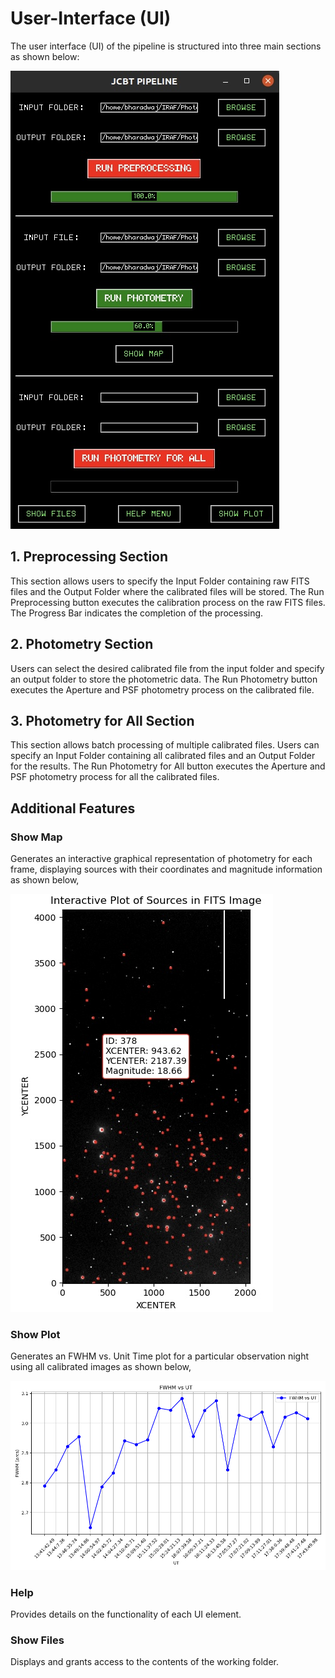 # User-Interface (UI)

The user interface (UI) of the pipeline is structured into three main sections as shown below:

![Main UI of the Pipeline](../Docs/Images/UI-2.jpg)


## 1. Preprocessing Section

This section allows users to specify the Input Folder containing raw FITS files and the Output Folder where the calibrated files will be stored.
The Run Preprocessing button executes the calibration process on the raw FITS files. The Progress Bar indicates the completion of the processing.


## 2. Photometry Section

Users can select the desired calibrated file from the input folder and specify an output folder to store the photometric data. 
The Run Photometry button executes the Aperture and PSF photometry process on the calibrated file.


## 3. Photometry for All Section

This section allows batch processing of multiple calibrated files. Users can specify an Input Folder containing all calibrated files and an Output Folder for the results.
The Run Photometry for All button executes the Aperture and PSF photometry process for all the calibrated files.  



## Additional Features

### Show Map  
Generates an interactive graphical representation of photometry for each frame, displaying sources with their coordinates and magnitude information as shown below,

![Show Map](../Docs/Images/Map.jpg)


### Show Plot  
Generates an FWHM vs. Unit Time plot for a particular observation night using all calibrated images as shown below,

![Show Plot](../Docs/Images/FWHM.png)

### Help  
Provides details on the functionality of each UI element.

### Show Files  
Displays and grants access to the contents of the working folder.

